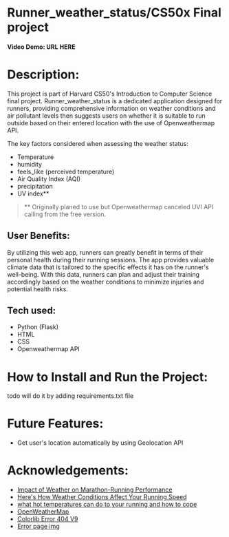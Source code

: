 # Runner_weather_status/CS50x Final project
#### Video Demo:  URL HERE
# Description:
This project is part of Harvard CS50's Introduction to Computer Science final project. Runner_weather_status is a dedicated application designed for runners, providing comprehensive information on weather conditions and air pollutant levels then suggests users on whether it is suitable to run outside based on their entered location with the use of Openweathermap API.
  
The key factors considered when assessing the weather status:
  - Temperature
  - humidity
  - feels_like (perceived temperature)
  - Air Quality Index (AQI)
  - precipitation
  - UV index**
  
  > ** Originally planed to use but Openweathermap canceled UVI API calling from the free version.
  
  ## User Benefits:
  By utilizing this web app, runners can greatly benefit in terms of their personal health during their running sessions. The app provides valuable climate data that is tailored to the specific effects it has on the runner's well-being. With this data, runners can plan and adjust their training accordingly based on the weather conditions to minimize injuries and potential health risks.
  
  
  ## Tech used:
  - Python (Flask)
  - HTML
  - CSS
  - Openweathermap API
  
# How to Install and Run the Project:
 todo 
 will do it by adding requirements.txt file
  
# Future Features:
  - Get user's location automatically by using Geolocation API 
  
# Acknowledgements:
- [Impact of Weather on Marathon-Running Performance](https://journals.lww.com/acsm-msse/Fulltext/2007/03000/Impact_of_Weather_on_Marathon_Running_Performance.12.aspx)
- [Here's How Weather Conditions Affect Your Running Speed](https://www.outsideonline.com/health/training-performance/weather-running-performance-research/)
- [what hot temperatures can do to your running and how to cope](https://www.runnersworld.com/uk/training/a775069/what-hot-temperatures-can-do-to-your-running-and-how-to-cope/#)
- [OpenWeatherMap](https://openweathermap.org/api)
- [Colorlib Error 404 V9](https://colorlib.com/wp/template/colorlib-error-404-9/)
- [Error page img](https://pin.it/5l8X4Pi)
